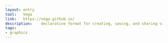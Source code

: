 ```yaml
---
layout: entry
tool:	Vega
link:	https://vega.github.io/
description:	declarative format for creating, saving, and sharing visualization designs
tags:
- graphics	
---
```

